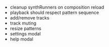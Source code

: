 - cleanup synthRunners on composition reload
- playback should respect pattern sequence
- add/remove tracks
- track muting
- resize patterns
- settings modal
- help modal
